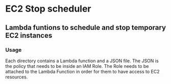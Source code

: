 # EC2 Stop scheduler
## Lambda funtions to schedule and stop temporary EC2 instances
### Usage
Each directory contains a Lambda function and a JSON file. The JSON is the policy that needs to be inside an IAM Role. The Role needs to be attached to the Lambda Function in order for them to have access to EC2 resources.
